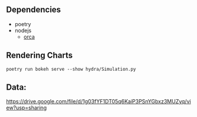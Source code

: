 ## Dependencies
- poetry
- nodejs
    - [orca](https://github.com/plotly/orca)

## Rendering Charts
`poetry run bokeh serve --show hydra/Simulation.py`

## Data:
https://drive.google.com/file/d/1g03fYF1DT05q6KaiP3PSnYGbxz3MUZyq/view?usp=sharing